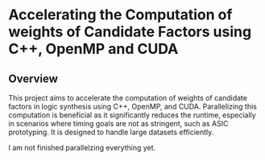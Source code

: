 # Accelerating the Computation of weights of Candidate Factors using C++, OpenMP and CUDA  

## Overview
This project aims to accelerate the computation of weights of candidate factors in logic synthesis using C++, OpenMP, and CUDA. 
Parallelizing this computation is beneficial as it significantly reduces the runtime, especially in scenarios where timing goals are not as stringent, such as ASIC prototyping.
It is designed to handle large datasets efficiently.

I am not finished parallelzing everything yet.
